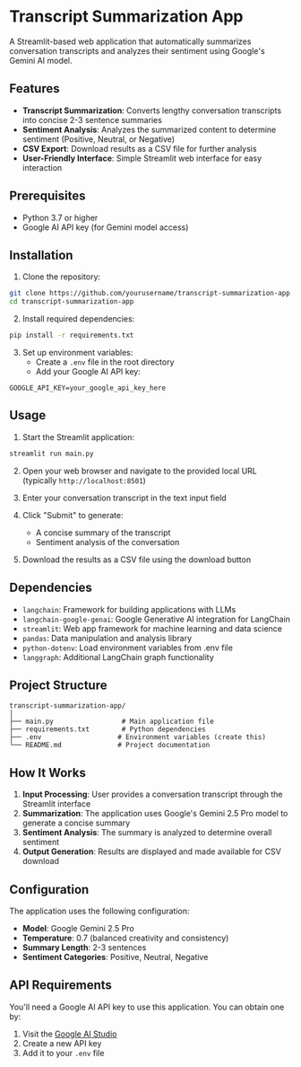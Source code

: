 # Transcript Summarization App

A Streamlit-based web application that automatically summarizes conversation transcripts and analyzes their sentiment using Google's Gemini AI model.

## Features

- **Transcript Summarization**: Converts lengthy conversation transcripts into concise 2-3 sentence summaries
- **Sentiment Analysis**: Analyzes the summarized content to determine sentiment (Positive, Neutral, or Negative)
- **CSV Export**: Download results as a CSV file for further analysis
- **User-Friendly Interface**: Simple Streamlit web interface for easy interaction

## Prerequisites

- Python 3.7 or higher
- Google AI API key (for Gemini model access)

## Installation

1. Clone the repository:
```bash
git clone https://github.com/yourusername/transcript-summarization-app.git
cd transcript-summarization-app
```

2. Install required dependencies:
```bash
pip install -r requirements.txt
```

3. Set up environment variables:
   - Create a `.env` file in the root directory
   - Add your Google AI API key:
```
GOOGLE_API_KEY=your_google_api_key_here
```

## Usage

1. Start the Streamlit application:
```bash
streamlit run main.py
```

2. Open your web browser and navigate to the provided local URL (typically `http://localhost:8501`)

3. Enter your conversation transcript in the text input field

4. Click "Submit" to generate:
   - A concise summary of the transcript
   - Sentiment analysis of the conversation

5. Download the results as a CSV file using the download button

## Dependencies

- `langchain`: Framework for building applications with LLMs
- `langchain-google-genai`: Google Generative AI integration for LangChain
- `streamlit`: Web app framework for machine learning and data science
- `pandas`: Data manipulation and analysis library
- `python-dotenv`: Load environment variables from .env file
- `langgraph`: Additional LangChain graph functionality

## Project Structure

```
transcript-summarization-app/
│
├── main.py                 # Main application file
├── requirements.txt        # Python dependencies
├── .env                   # Environment variables (create this)
└── README.md              # Project documentation
```

## How It Works

1. **Input Processing**: User provides a conversation transcript through the Streamlit interface
2. **Summarization**: The application uses Google's Gemini 2.5 Pro model to generate a concise summary
3. **Sentiment Analysis**: The summary is analyzed to determine overall sentiment
4. **Output Generation**: Results are displayed and made available for CSV download

## Configuration

The application uses the following configuration:
- **Model**: Google Gemini 2.5 Pro
- **Temperature**: 0.7 (balanced creativity and consistency)
- **Summary Length**: 2-3 sentences
- **Sentiment Categories**: Positive, Neutral, Negative

## API Requirements

You'll need a Google AI API key to use this application. You can obtain one by:
1. Visit the [Google AI Studio](https://makersuite.google.com/app/apikey)
2. Create a new API key
3. Add it to your `.env` file
